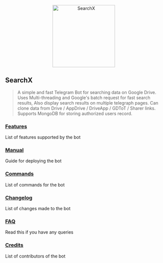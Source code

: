 <p align="center">
    <a href="https://github.com/hsj51/SearchX">
        <img width="200" src="https://cdn.dribbble.com/users/1501052/screenshots/5468049/searching_tickets.gif" alt="SearchX">
    </a>
</p>


<p align="center">

## SearchX

> A simple and fast Telegram Bot for searching data on Google Drive. Uses Multi-threading and Google's batch request for fast search results, Also display search results on multiple telegraph pages. Can clone data from Drive / AppDrive / DriveApp / GDToT / Sharer links. Supports MongoDB for storing authorized users record.

</p>


### [Features](https://github.com/hsj51/SearchX/wiki/Features)

List of features supported by the bot

### [Manual](https://github.com/hsj51/SearchX/wiki)

Guide for deploying the bot

### [Commands](https://github.com/hsj51/SearchX/wiki/Bot-Commands)

List of commands for the bot

### [Changelog](https://github.com/hsj51/SearchX/wiki/Changelog)

List of changes made to the bot

### [FAQ](https://github.com/hsj51/SearchX/wiki/Frequently-Asked-Questions)

Read this if you have any queries

### [Credits](https://github.com/hsj51/SearchX/wiki/Credits)

List of contributors of the bot
